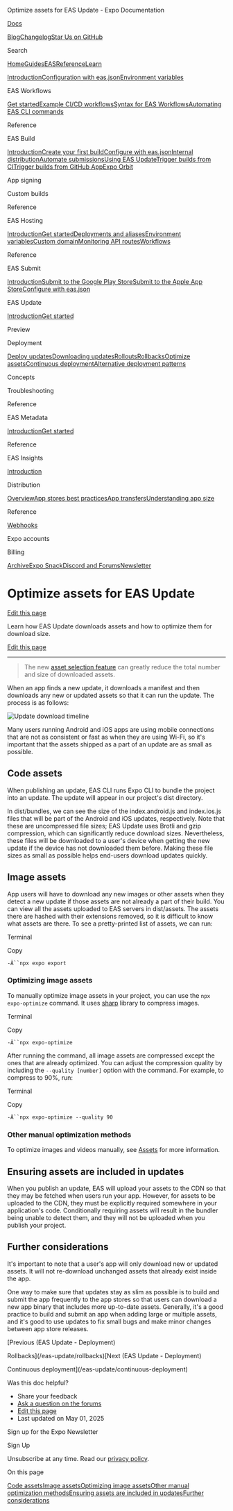 Optimize assets for EAS Update - Expo Documentation

[Docs](/)

[Blog](https://expo.dev/blog)[Changelog](https://expo.dev/changelog)[Star Us on GitHub](https://github.com/expo/expo)

Search

[Home](/)[Guides](/guides/overview)[EAS](/eas)[Reference](/versions/latest)[Learn](/tutorial/overview)

[Introduction](/eas)[Configuration with eas.json](/eas/json)[Environment variables](/eas/environment-variables)

EAS Workflows

[Get started](/eas/workflows/get-started)[Example CI/CD workflows](/eas/workflows/examples)[Syntax for EAS Workflows](/eas/workflows/syntax)[Automating EAS CLI commands](/eas/workflows/automating-eas-cli)

Reference

EAS Build

[Introduction](/build/introduction)[Create your first build](/build/setup)[Configure with eas.json](/build/eas-json)[Internal distribution](/build/internal-distribution)[Automate submissions](/build/automate-submissions)[Using EAS Update](/build/updates)[Trigger builds from CI](/build/building-on-ci)[Trigger builds from GitHub App](/build/building-from-github)[Expo Orbit](/build/orbit)

App signing

Custom builds

Reference

EAS Hosting

[Introduction](/eas/hosting/introduction)[Get started](/eas/hosting/get-started)[Deployments and aliases](/eas/hosting/deployments-and-aliases)[Environment variables](/eas/hosting/environment-variables)[Custom domain](/eas/hosting/custom-domain)[Monitoring API routes](/eas/hosting/api-routes)[Workflows](/eas/hosting/workflows)

Reference

EAS Submit

[Introduction](/submit/introduction)[Submit to the Google Play Store](/submit/android)[Submit to the Apple App Store](/submit/ios)[Configure with eas.json](/submit/eas-json)

EAS Update

[Introduction](/eas-update/introduction)[Get started](/eas-update/getting-started)

Preview

Deployment

[Deploy updates](/eas-update/deployment)[Downloading updates](/eas-update/download-updates)[Rollouts](/eas-update/rollouts)[Rollbacks](/eas-update/rollbacks)[Optimize assets](/eas-update/optimize-assets)[Continuous deployment](/eas-update/continuous-deployment)[Alternative deployment patterns](/eas-update/deployment-patterns)

Concepts

Troubleshooting

Reference

EAS Metadata

[Introduction](/eas/metadata)[Get started](/eas/metadata/getting-started)

Reference

EAS Insights

[Introduction](/eas-insights/introduction)

Distribution

[Overview](/distribution/introduction)[App stores best practices](/distribution/app-stores)[App transfers](/distribution/app-transfers)[Understanding app size](/distribution/app-size)

Reference

[Webhooks](/eas/webhooks)

Expo accounts

Billing

[Archive](/archive)[Expo Snack](https://snack.expo.dev)[Discord and Forums](https://chat.expo.dev)[Newsletter](https://expo.dev/mailing-list/signup)

Optimize assets for EAS Update
==============================

[Edit this page](https://github.com/expo/expo/edit/main/docs/pages/eas-update/optimize-assets.mdx)

Learn how EAS Update downloads assets and how to optimize them for download size.

[Edit this page](https://github.com/expo/expo/edit/main/docs/pages/eas-update/optimize-assets.mdx)

---

> The new [asset selection feature](/eas-update/asset-selection) can greatly reduce the total number and size of downloaded assets.

When an app finds a new update, it downloads a manifest and then downloads any new or updated assets so that it can run the update. The process is as follows:

![Update download timeline](/static/images/eas-update/process.png)

Many users running Android and iOS apps are using mobile connections that are not as consistent or fast as when they are using Wi-Fi, so it's important that the assets shipped as a part of an update are as small as possible.

Code assets
-----------

When publishing an update, EAS CLI runs Expo CLI to bundle the project into an update. The update will appear in our project's dist directory.

In dist/bundles, we can see the size of the index.android.js and index.ios.js files that will be part of the Android and iOS updates, respectively. Note that these are uncompressed file sizes; EAS Update uses Brotli and gzip compression, which can significantly reduce download sizes. Nevertheless, these files will be downloaded to a user's device when getting the new update if the device has not downloaded them before. Making these file sizes as small as possible helps end-users download updates quickly.

Image assets
------------

App users will have to download any new images or other assets when they detect a new update if those assets are not already a part of their build. You can view all the assets uploaded to EAS servers in dist/assets. The assets there are hashed with their extensions removed, so it is difficult to know what assets are there. To see a pretty-printed list of assets, we can run:

Terminal

Copy

`-Â``npx expo export`

### Optimizing image assets

To manually optimize image assets in your project, you can use the `npx expo-optimize` command. It uses [sharp](https://sharp.pixelplumbing.com/) library to compress images.

Terminal

Copy

`-Â``npx expo-optimize`

After running the command, all image assets are compressed except the ones that are already optimized. You can adjust the compression quality by including the `--quality [number]` option with the command. For example, to compress to 90%, run:

Terminal

Copy

`-Â``npx expo-optimize --quality 90`

### Other manual optimization methods

To optimize images and videos manually, see [Assets](/develop/user-interface/assets#manual-optimization-methods) for more information.

Ensuring assets are included in updates
---------------------------------------

When you publish an update, EAS will upload your assets to the CDN so that they may be fetched when users run your app. However, for assets to be uploaded to the CDN, they must be explicitly required somewhere in your application's code. Conditionally requiring assets will result in the bundler being unable to detect them, and they will not be uploaded when you publish your project.

Further considerations
----------------------

It's important to note that a user's app will only download new or updated assets. It will not re-download unchanged assets that already exist inside the app.

One way to make sure that updates stay as slim as possible is to build and submit the app frequently to the app stores so that users can download a new app binary that includes more up-to-date assets. Generally, it's a good practice to build and submit an app when adding large or multiple assets, and it's good to use updates to fix small bugs and make minor changes between app store releases.

[Previous (EAS Update - Deployment)

Rollbacks](/eas-update/rollbacks)[Next (EAS Update - Deployment)

Continuous deployment](/eas-update/continuous-deployment)

Was this doc helpful?

* Share your feedback
* [Ask a question on the forums](https://chat.expo.dev/)
* [Edit this page](https://github.com/expo/expo/edit/main/docs/pages/eas-update/optimize-assets.mdx)
* Last updated on May 01, 2025

Sign up for the Expo Newsletter

Sign Up

Unsubscribe at any time. Read our [privacy policy](https://expo.dev/privacy).

On this page

[Code assets](/eas-update/optimize-assets/#code-assets)[Image assets](/eas-update/optimize-assets/#image-assets)[Optimizing image assets](/eas-update/optimize-assets/#optimizing-image-assets)[Other manual optimization methods](/eas-update/optimize-assets/#other-manual-optimization-methods)[Ensuring assets are included in updates](/eas-update/optimize-assets/#ensuring-assets-are-included-in-updates)[Further considerations](/eas-update/optimize-assets/#further-considerations)